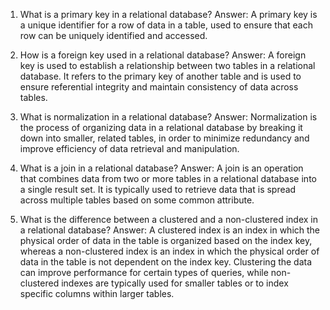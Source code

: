 1. What is a primary key in a relational database?
Answer: A primary key is a unique identifier for a row of data in a table, used to ensure that each row can be uniquely identified and accessed.

2. How is a foreign key used in a relational database?
Answer: A foreign key is used to establish a relationship between two tables in a relational database. It refers to the primary key of another table and is used to ensure referential integrity and maintain consistency of data across tables.

3. What is normalization in a relational database?
Answer: Normalization is the process of organizing data in a relational database by breaking it down into smaller, related tables, in order to minimize redundancy and improve efficiency of data retrieval and manipulation.

4. What is a join in a relational database?
Answer: A join is an operation that combines data from two or more tables in a relational database into a single result set. It is typically used to retrieve data that is spread across multiple tables based on some common attribute.

5. What is the difference between a clustered and a non-clustered index in a relational database?
Answer: A clustered index is an index in which the physical order of data in the table is organized based on the index key, whereas a non-clustered index is an index in which the physical order of data in the table is not dependent on the index key. Clustering the data can improve performance for certain types of queries, while non-clustered indexes are typically used for smaller tables or to index specific columns within larger tables.